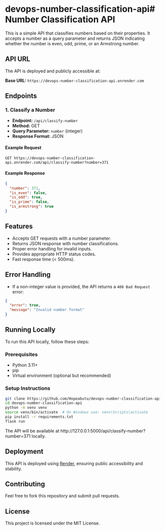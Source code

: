# devops-number-classification-api# Number Classification API

This is a simple API that classifies numbers based on their properties. It accepts a number as a query parameter and returns JSON indicating whether the number is even, odd, prime, or an Armstrong number.

## API URL

The API is deployed and publicly accessible at:

**Base URL:** `https://devops-number-classification-api.onrender.com`

## Endpoints

### 1. Classify a Number

- **Endpoint:** `/api/classify-number`
- **Method:** GET
- **Query Parameter:** `number` (integer)
- **Response Format:** JSON

#### Example Request

```
GET https://devops-number-classification-api.onrender.com/api/classify-number?number=371
```

#### Example Response

```json
{
  "number": 371,
  "is_even": false,
  "is_odd": true,
  "is_prime": false,
  "is_armstrong": true
}
```

## Features

- Accepts GET requests with a number parameter.
- Returns JSON response with number classifications.
- Proper error handling for invalid inputs.
- Provides appropriate HTTP status codes.
- Fast response time (< 500ms).

## Error Handling

- If a non-integer value is provided, the API returns a `400 Bad Request` error:

```json
{
  "error": true,
  "message": "Invalid number format"
}
```

## Running Locally

To run this API locally, follow these steps:

### Prerequisites

- Python 3.11+
- pip
- Virtual environment (optional but recommended)

### Setup Instructions

```sh
git clone https://github.com/Hopeabutu/devops-number-classification-api.git
cd devops-number-classification-api
python -m venv venv
source venv/bin/activate  # On Windows use: venv\Scripts\activate
pip install -r requirements.txt
flask run
```

The API will be available at http\://127.0.0.1:5000/api/classify-number?number=371 locally.

## Deployment

This API is deployed using [Render](https://render.com), ensuring public accessibility and stability.

## Contributing

Feel free to fork this repository and submit pull requests.

## License

This project is licensed under the MIT License.




